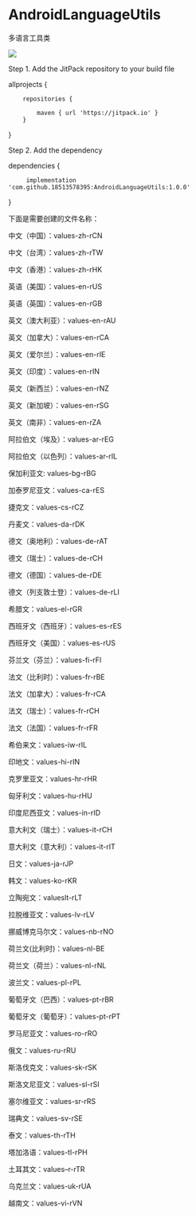 # AndroidLanguageUtils
多语言工具类

[![](https://jitpack.io/v/zhuoCreator/AndroidLanguageUtils.svg)](https://jitpack.io/#zhuoCreator/AndroidLanguageUtils)



Step 1. Add the JitPack repository to your build file

allprojects {

		repositories {
    
			maven { url 'https://jitpack.io' }
		}
    
}


Step 2. Add the dependency


dependencies {
	       
         implementation 'com.github.18513578395:AndroidLanguageUtils:1.0.0'

}




下面是需要创建的文件名称：

中文（中国）：values-zh-rCN 

中文（台湾）：values-zh-rTW 

中文（香港）：values-zh-rHK 

英语（美国）：values-en-rUS 

英语（英国）：values-en-rGB 

英文（澳大利亚）：values-en-rAU 

英文（加拿大）：values-en-rCA 

英文（爱尔兰）：values-en-rIE 

英文（印度）：values-en-rIN 

英文（新西兰）：values-en-rNZ 

英文（新加坡）：values-en-rSG 

英文（南非）：values-en-rZA 

阿拉伯文（埃及）：values-ar-rEG 

阿拉伯文（以色列）：values-ar-rIL 

保加利亚文: values-bg-rBG 

加泰罗尼亚文：values-ca-rES 

捷克文：values-cs-rCZ 

丹麦文：values-da-rDK 

德文（奥地利）：values-de-rAT 

德文（瑞士）：values-de-rCH 

德文（德国）：values-de-rDE 

德文（列支敦士登）：values-de-rLI 

希腊文：values-el-rGR 

西班牙文（西班牙）：values-es-rES 

西班牙文（美国）：values-es-rUS 

芬兰文（芬兰）：values-fi-rFI 

法文（比利时）：values-fr-rBE 

法文（加拿大）：values-fr-rCA 

法文（瑞士）：values-fr-rCH 

法文（法国）：values-fr-rFR 

希伯来文：values-iw-rIL 

印地文：values-hi-rIN 

克罗里亚文：values-hr-rHR 

匈牙利文：values-hu-rHU 

印度尼西亚文：values-in-rID 

意大利文（瑞士）：values-it-rCH 

意大利文（意大利）：values-it-rIT 

日文：values-ja-rJP 

韩文：values-ko-rKR 

立陶宛文：valueslt-rLT 

拉脱维亚文：values-lv-rLV 

挪威博克马尔文：values-nb-rNO 

荷兰文(比利时)：values-nl-BE 

荷兰文（荷兰）：values-nl-rNL 

波兰文：values-pl-rPL 

葡萄牙文（巴西）：values-pt-rBR 

葡萄牙文（葡萄牙）：values-pt-rPT 

罗马尼亚文：values-ro-rRO 

俄文：values-ru-rRU 

斯洛伐克文：values-sk-rSK 

斯洛文尼亚文：values-sl-rSI 

塞尔维亚文：values-sr-rRS 

瑞典文：values-sv-rSE 

泰文：values-th-rTH 

塔加洛语：values-tl-rPH 

土耳其文：values–r-rTR 

乌克兰文：values-uk-rUA 

越南文：values-vi-rVN

